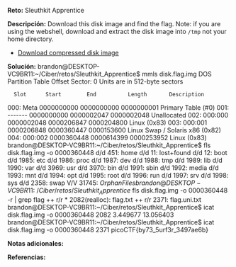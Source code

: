 
**Reto:** Sleuthkit Apprentice

**Descripción:**
Download this disk image and find the flag. Note: if you are using the webshell, download and extract the disk image into `/tmp` not your home directory.

- [Download compressed disk image](https://artifacts.picoctf.net/c/136/disk.flag.img.gz)

**Solución:**
brandon@DESKTOP-VC9BR11:~/Ciber/retos/Sleuthkit_Apprentice$ mmls disk.flag.img
DOS Partition Table
Offset Sector: 0
Units are in 512-byte sectors

      Slot      Start        End          Length       Description
000:  Meta      0000000000   0000000000   0000000001   Primary Table (#0)
001:  -------   0000000000   0000002047   0000002048   Unallocated
002:  000:000   0000002048   0000206847   0000204800   Linux (0x83)
003:  000:001   0000206848   0000360447   0000153600   Linux Swap / Solaris x86 (0x82)
004:  000:002   0000360448   0000614399   0000253952   Linux (0x83)
brandon@DESKTOP-VC9BR11:~/Ciber/retos/Sleuthkit_Apprentice$ fls disk.flag.img -o 0000360448
d/d 451:        home
d/d 11: lost+found
d/d 12: boot
d/d 1985:       etc
d/d 1986:       proc
d/d 1987:       dev
d/d 1988:       tmp
d/d 1989:       lib
d/d 1990:       var
d/d 3969:       usr
d/d 3970:       bin
d/d 1991:       sbin
d/d 1992:       media
d/d 1993:       mnt
d/d 1994:       opt
d/d 1995:       root
d/d 1996:       run
d/d 1997:       srv
d/d 1998:       sys
d/d 2358:       swap
V/V 31745:      $OrphanFiles
brandon@DESKTOP-VC9BR11:~/Ciber/retos/Sleuthkit_Apprentice$ fls disk.flag.img -o 0000360448 -r | grep flag
++ r/r * 2082(realloc): flag.txt
++ r/r 2371:    flag.uni.txt
brandon@DESKTOP-VC9BR11:~/Ciber/retos/Sleuthkit_Apprentice$ icat disk.flag.img  -o 0000360448 2082
            3.449677            13.056403
brandon@DESKTOP-VC9BR11:~/Ciber/retos/Sleuthkit_Apprentice$ icat disk.flag.img  -o 0000360448 2371
picoCTF{by73_5urf3r_3497ae6b}

**Notas adicionales:**

**Referencias:** 